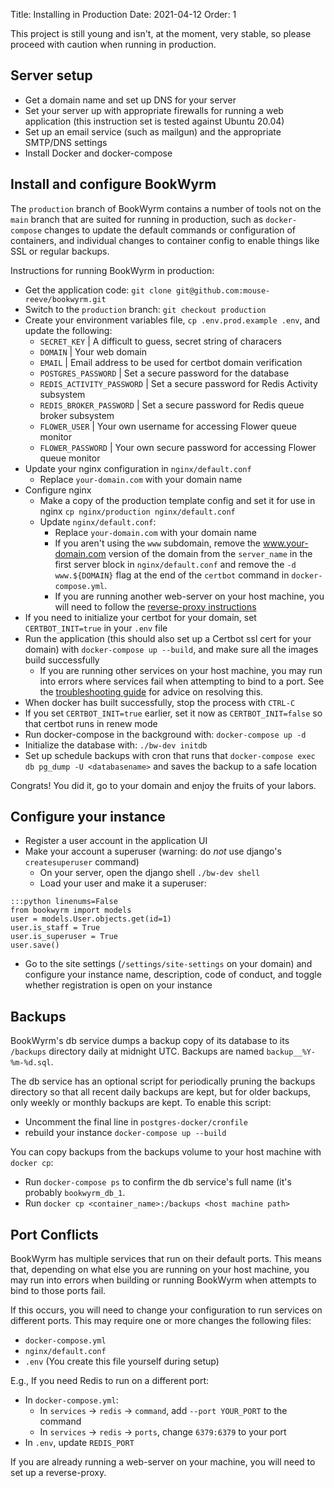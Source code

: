 Title: Installing in Production
Date: 2021-04-12
Order: 1

This project is still young and isn't, at the moment, very stable, so please proceed with caution when running in production.

## Server setup
- Get a domain name and set up DNS for your server
- Set your server up with appropriate firewalls for running a web application (this instruction set is tested against Ubuntu 20.04)
- Set up an email service (such as mailgun) and the appropriate SMTP/DNS settings
- Install Docker and docker-compose

## Install and configure BookWyrm

The `production` branch of BookWyrm contains a number of tools not on the `main` branch that are suited for running in production, such as `docker-compose` changes to update the default commands or configuration of containers, and individual changes to container config to enable things like SSL or regular backups.

Instructions for running BookWyrm in production:

- Get the application code:
    `git clone git@github.com:mouse-reeve/bookwyrm.git`
- Switch to the `production` branch:
    `git checkout production`
- Create your environment variables file, `cp .env.prod.example .env`, and update the following:
    - `SECRET_KEY` | A difficult to guess, secret string of characers
    - `DOMAIN` | Your web domain
    - `EMAIL` | Email address to be used for certbot domain verification
    - `POSTGRES_PASSWORD` | Set a secure password for the database
    - `REDIS_ACTIVITY_PASSWORD` | Set a secure password for Redis Activity subsystem
    - `REDIS_BROKER_PASSWORD` | Set a secure password for Redis queue broker subsystem
    - `FLOWER_USER` | Your own username for accessing Flower queue monitor
    - `FLOWER_PASSWORD` | Your own secure password for accessing Flower queue monitor
- Update your nginx configuration in `nginx/default.conf`
    - Replace `your-domain.com` with your domain name
- Configure nginx
    - Make a copy of the production template config and set it for use in nginx `cp nginx/production nginx/default.conf`
    - Update `nginx/default.conf`:
        - Replace `your-domain.com` with your domain name
        - If you aren't using the `www` subdomain, remove the www.your-domain.com version of the domain from the `server_name` in the first server block in `nginx/default.conf` and remove the `-d www.${DOMAIN}` flag at the end of the `certbot` command in `docker-compose.yml`.
        - If you are running another web-server on your host machine, you will need to follow the [reverse-proxy instructions](#running-bookwyrm-behind-a-reverse-proxy)
- If you need to initialize your certbot for your domain, set `CERTBOT_INIT=true` in your `.env` file
- Run the application (this should also set up a Certbot ssl cert for your domain) with
    `docker-compose up --build`, and make sure all the images build successfully
    - If you are running other services on your host machine, you may run into errors where services fail when attempting to bind to a port.
    See the [troubleshooting guide](#port-conflicts) for advice on resolving this.
- When docker has built successfully, stop the process with `CTRL-C`
- If you set `CERTBOT_INIT=true` earlier, set it now as `CERTBOT_INIT=false` so that certbot runs in renew mode
- Run docker-compose in the background with: `docker-compose up -d`
- Initialize the database with: `./bw-dev initdb`
- Set up schedule backups with cron that runs that `docker-compose exec db pg_dump -U <databasename>` and saves the backup to a safe location

Congrats! You did it, go to your domain and enjoy the fruits of your labors.

## Configure your instance
- Register a user account in the application UI
- Make your account a superuser (warning: do *not* use django's `createsuperuser` command)
    - On your server, open the django shell
    `./bw-dev shell`
    - Load your user and make it a superuser:
```
:::python linenums=False
from bookwyrm import models
user = models.User.objects.get(id=1)
user.is_staff = True
user.is_superuser = True
user.save()
```

- Go to the site settings (`/settings/site-settings` on your domain) and configure your instance name, description, code of conduct, and toggle whether registration is open on your instance

## Backups

BookWyrm's db service dumps a backup copy of its database to its `/backups` directory daily at midnight UTC.
Backups are named `backup__%Y-%m-%d.sql`.

The db service has an optional script for periodically pruning the backups directory so that all recent daily backups are kept, but for older backups, only weekly or monthly backups are kept.
To enable this script:

- Uncomment the final line in `postgres-docker/cronfile`
- rebuild your instance `docker-compose up --build`

You can copy backups from the backups volume to your host machine with `docker cp`:

- Run `docker-compose ps` to confirm the db service's full name (it's probably `bookwyrm_db_1`.
- Run `docker cp <container_name>:/backups <host machine path>`

## Port Conflicts

BookWyrm has multiple services that run on their default ports.
This means that, depending on what else you are running on your host machine, you may run into errors when building or running BookWyrm when attempts to bind to those ports fail.

If this occurs, you will need to change your configuration to run services on different ports.
This may require one or more changes the following files:

- `docker-compose.yml`
- `nginx/default.conf`
- `.env` (You create this file yourself during setup)

E.g., If you need Redis to run on a different port:

- In `docker-compose.yml`:
    - In `services` -> `redis` -> `command`, add `--port YOUR_PORT` to the command
    - In `services` -> `redis` -> `ports`, change `6379:6379` to your port
- In `.env`, update `REDIS_PORT`

If you are already running a web-server on your machine, you will need to set up a reverse-proxy.
